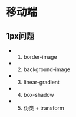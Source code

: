 # 移动端

## 1px问题
- 1. border-image
- 2. background-image
- 3. linear-gradient
- 4. box-shadow
- 5. 伪类 + transform


